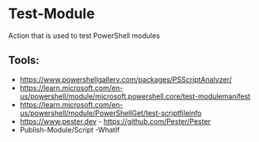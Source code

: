 # Test-Module

Action that is used to test PowerShell modules

## Tools:

- https://www.powershellgallery.com/packages/PSScriptAnalyzer/
- https://learn.microsoft.com/en-us/powershell/module/microsoft.powershell.core/test-modulemanifest
- https://learn.microsoft.com/en-us/powershell/module/PowerShellGet/test-scriptfileinfo
- https://www.pester.dev - https://github.com/Pester/Pester
- Publish-Module/Script -WhatIf
